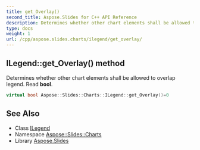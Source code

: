 ```yaml
---
title: get_Overlay()
second_title: Aspose.Slides for C++ API Reference
description: Determines whether other chart elements shall be allowed to overlap legend. Read bool.
type: docs
weight: 1
url: /cpp/aspose.slides.charts/ilegend/get_overlay/
---
```

## ILegend::get_Overlay() method


Determines whether other chart elements shall be allowed to overlap legend. Read **bool**.

```cpp
virtual bool Aspose::Slides::Charts::ILegend::get_Overlay()=0
```

## See Also

* Class [ILegend](./)
* Namespace [Aspose::Slides::Charts](../)
* Library [Aspose.Slides](../../)